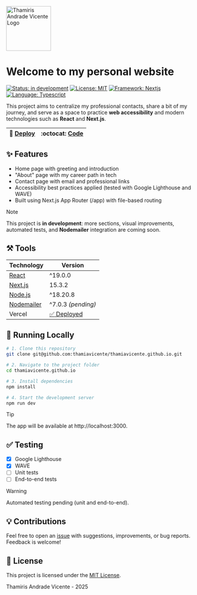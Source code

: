 <img alt="Thamiris Andrade Vicente Logo" src="src/app/favicon.ico" style="width: 120px">

# Welcome to my personal website
[![Status: in development](https://img.shields.io/badge/status-in%20development-yellow)](#)
[![License: MIT](https://img.shields.io/badge/license-MIT-green.svg)](./LICENSE)
[![Framework: Nextjs](https://img.shields.io/badge/framework-Nextjs-blue.svg)](https://nextjs.org/)
[![Language: Typescript](https://img.shields.io/badge/language-TypeScript-blue.svg)](https://nextjs.org/)

This project aims to centralize my professional contacts, share a bit of my journey, and serve as a space to practice **web accessibility** and modern technologies such as **React** and **Next.js**.

| :rocket: [Deploy](https://thamiavicente-github-io.vercel.app/) | :octocat: [Code](https://github.com/thamiavicente/thamiavicente.github.io) |
|-|-|

## :sparkles: Features

- Home page with greeting and introduction  
- "About" page with my career path in tech  
- Contact page with email and professional links
- Accessibility best practices applied (tested with Google Lighthouse and WAVE)
- Built using Next.js App Router (/app) with file-based routing
  
> [!NOTE]
This project is **in development**: more sections, visual improvements, automated tests, and **Nodemailer** integration are coming soon.

## :hammer_and_pick: Tools

| Technology   | Version     |
|--------------|-------------|
| [React](https://react.dev/)        | ^19.0.0     |
| [Next.js](https://nextjs.org/)      | 15.3.2      |
| [Node.js](https://nodejs.org/en)      | ^18.20.8    |
| [Nodemailer](https://nodemailer.com/)   | ^7.0.3 _(pending)_ |
| Vercel       | [:white_check_mark: Deployed](https://thamiavicente-github-io.vercel.app) |

## :beginner: Running Locally

```bash
# 1. Clone this repository
git clone git@github.com:thamiavicente/thamiavicente.github.io.git

# 2. Navigate to the project folder
cd thamiavicente.github.io

# 3. Install dependencies
npm install

# 4. Start the development server
npm run dev
```
> [!TIP]
The app will be available at http://localhost:3000.

## :white_check_mark: Testing
- [x] Google Lighthouse
- [x] WAVE
- [ ] Unit tests
- [ ] End-to-end tests

> [!WARNING]
Automated testing pending (unit and end-to-end).

## :bulb: Contributions
Feel free to open an [issue](https://github.com/thamiavicente/thamiavicente.github.io/issues) with suggestions, improvements, or bug reports. Feedback is welcome!

## :page_with_curl: License
This project is licensed under the [MIT License](./License).

Thamiris Andrade Vicente - 2025
